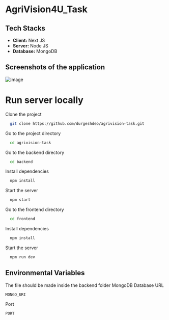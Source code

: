 # AgriVision4U_Task

## Tech Stacks

- **Client:** Next JS
- **Server:** Node JS
- **Database:** MongoDB

## Screenshots of the application

![image](https://github.com/user-attachments/assets/40e4d3b3-06c0-4c4e-9c53-e6763b57faa9)



# Run server locally

Clone the project

```bash
  git clone https://github.com/durgeshdeo/agrivision-task.git
```


Go to the project directory

```bash
  cd agrivision-task
```


Go to the backend directory

```bash
  cd backend
```

Install dependencies

```bash
  npm install
```

Start the server

```bash
  npm start
```

Go to the frontend directory

```bash
  cd frontend
```

Install dependencies

```bash
  npm install
```

Start the server

```bash
  npm run dev
```

## Environmental Variables
The file should be made inside the backend folder
MongoDB Database URL 
```bash
MONGO_URI
```

Port
```bash
PORT
```
